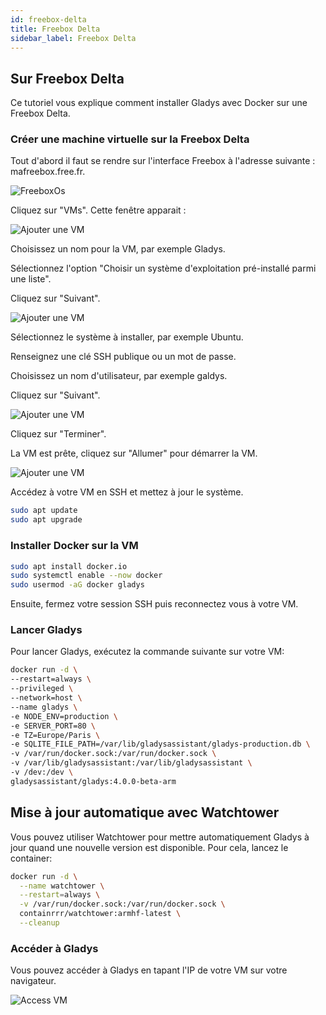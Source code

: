 ```yaml
---
id: freebox-delta
title: Freebox Delta
sidebar_label: Freebox Delta
---
```


## Sur Freebox Delta

Ce tutoriel vous explique comment installer Gladys avec Docker sur une Freebox Delta.

### Créer une machine virtuelle sur la Freebox Delta

Tout d'abord il faut se rendre sur l'interface Freebox à l'adresse suivante : mafreebox.free.fr.

<img src="/img/docs/installation/freebox-delta/freeboxos.PNG" alt="FreeboxOs" class="img-responsive" />

Cliquez sur "VMs". Cette fenêtre apparait :

<img src="/img/docs/installation/freebox-delta/add-vm.PNG" alt="Ajouter une VM" class="img-responsive" />

Choisissez un nom pour la VM, par exemple Gladys.

Sélectionnez l'option "Choisir un système d'exploitation pré-installé parmi une liste".

Cliquez sur "Suivant".

<img src="/img/docs/installation/freebox-delta/add-vm-2.PNG" alt="Ajouter une VM" class="img-responsive" />

Sélectionnez le système à installer, par exemple Ubuntu.

Renseignez une clé SSH publique ou un mot de passe.

Choisissez un nom d'utilisateur, par exemple galdys.

Cliquez sur "Suivant".

<img src="/img/docs/installation/freebox-delta/add-vm-3.PNG" alt="Ajouter une VM" class="img-responsive" />

Cliquez sur "Terminer".

La VM est prête, cliquez sur "Allumer" pour démarrer la VM.

<img src="/img/docs/installation/freebox-delta/start-vm.PNG" alt="Ajouter une VM" class="img-responsive" />

Accédez à votre VM en SSH et mettez à jour le système.

```bash
sudo apt update
sudo apt upgrade
```

### Installer Docker sur la VM

```bash
sudo apt install docker.io
sudo systemctl enable --now docker
sudo usermod -aG docker gladys
```

Ensuite, fermez votre session SSH puis reconnectez vous à votre VM.

### Lancer Gladys

Pour lancer Gladys, exécutez la commande suivante sur votre VM:

```bash
docker run -d \
--restart=always \
--privileged \
--network=host \
--name gladys \
-e NODE_ENV=production \
-e SERVER_PORT=80 \
-e TZ=Europe/Paris \
-e SQLITE_FILE_PATH=/var/lib/gladysassistant/gladys-production.db \
-v /var/run/docker.sock:/var/run/docker.sock \
-v /var/lib/gladysassistant:/var/lib/gladysassistant \
-v /dev:/dev \
gladysassistant/gladys:4.0.0-beta-arm
```

## Mise à jour automatique avec Watchtower

Vous pouvez utiliser Watchtower pour mettre automatiquement Gladys à jour quand une nouvelle version est disponible. Pour cela, lancez le container:

```bash
docker run -d \
  --name watchtower \
  --restart=always \
  -v /var/run/docker.sock:/var/run/docker.sock \
  containrrr/watchtower:armhf-latest \
  --cleanup
```

### Accéder à Gladys

Vous pouvez accéder à Gladys en tapant l'IP de votre VM sur votre navigateur.

<img src="/img/docs/installation/freebox-delta/freebox-vm-success.PNG" alt="Access VM" class="img-responsive" />
